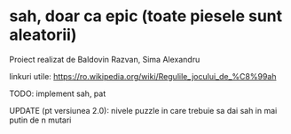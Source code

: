 # sah, doar ca epic (toate piesele sunt aleatorii)

Proiect realizat de Baldovin Razvan, Sima Alexandru

linkuri utile: https://ro.wikipedia.org/wiki/Regulile_jocului_de_%C8%99ah

TODO: implement sah, pat

UPDATE (pt versiunea 2.0): nivele puzzle in care trebuie sa dai sah in mai putin de n mutari
